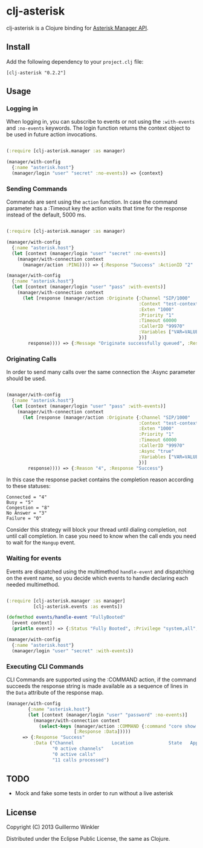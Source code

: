 # clj-asterisk

clj-asterisk is a Clojure binding for [Asterisk Manager API](http://www.voip-info.org/wiki/view/Asterisk+manager+API).

## Install

Add the following dependency to your `project.clj` file:

    [clj-asterisk "0.2.2"]

## Usage

### Logging in

When logging in, you can subscribe to events or not using the `:with-events` and `:no-events` keywords. 
The login function returns the context object to be used in future action invocations.

```clojure

(:require [clj-asterisk.manager :as manager)

(manager/with-config
  {:name "asterisk.host"}
  (manager/login "user" "secret" :no-events)) => {context}

```

### Sending Commands

Commands are sent using the `action` function. In case the command parameter has a :Timeout key the action waits that time for the
response instead of the default, 5000 ms.

```clojure

(:require [clj-asterisk.manager :as manager)

(manager/with-config
  {:name "asterisk.host"}
  (let [context (manager/login "user" "secret" :no-events)]
    (manager/with-connection context
      (manager/action :PING)))) => {:Response "Success" :ActionID "2" :Ping "Pong" :Timestamp "1358699209.141867"}

(manager/with-config
  {:name "asterisk.host"}
  (let [context (manager/login "user" "pass" :with-events)]
    (manager/with-connection context
      (let [response (manager/action :Originate {:Channel "SIP/1000"
                                                 :Context "test-context"
                                                 :Exten "1000"
                                                 :Priority "1"
                                                 :Timeout 60000
                                                 :CallerID "99970"
                                                 :Variables ["VAR=VALUE"]
                                                 })]
        response)))) => {:Message "Originate successfully queued", :Response "Success"}

```

### Originating Calls

In order to send many calls over the same connection the :Async parameter should be used.

```clojure

(manager/with-config
  {:name "asterisk.host"}
  (let [context (manager/login "user" "pass" :with-events)]
    (manager/with-connection context
      (let [response (manager/action :Originate {:Channel "SIP/1000"
                                                 :Context "test-context"
                                                 :Exten "1000"
                                                 :Priority "1"
                                                 :Timeout 60000
                                                 :CallerID "99970"
                                                 :Async "true"
                                                 :Variables ["VAR=VALUE"]
                                                 })]
        response)))) => {:Reason "4", :Response "Success"}
```

In this case the response packet contains the completion reason according to these statuses:

```
Connected = "4"
Busy = "5"
Congestion = "8"
No Answer = "3"
Failure = "0"
```

Consider this strategy will block your thread until dialing completion, not until call completion. In
case you need to know when the call ends you need to wait for the `Hangup` event.

### Waiting for events

Events are dispatched using the multimethod `handle-event` and dispatching on the event name, so you decide which
events to handle declaring each needed multimethod.

```clojure

(:require [clj-asterisk.manager :as manager]
          [clj-asterisk.events :as events])

(defmethod events/handle-event "FullyBooted"
  [event context]
  (println event)) => {:Status "Fully Booted", :Privilege "system,all", :Event "FullyBooted"}

(manager/with-config
  {:name "asterisk.host"}
  (manager/login "user" "secret" :with-events))

```

### Executing CLI Commands

CLI Commands are supported using the :COMMAND action, if the command succeeds the response string is made available as a sequence of lines in the `Data` attribute of the response map.

```clojure
(manager/with-config    
        {:name "asterisk.host"}
        (let [context (manager/login "user" "password" :no-events)]
          (manager/with-connection context
            (select-keys (manager/action :COMMAND {:command "core show channels"})
                         [:Response :Data])))) 
      => {:Response "Success" 
          :Data ("Channel              Location             State   Application(Data)             " 
                 "0 active channels" 
                 "0 active calls" 
                 "11 calls processed")
```

## TODO

* Mock and fake some tests in order to run without a live asterisk

## License

Copyright (C) 2013 Guillermo Winkler

Distributed under the Eclipse Public License, the same as Clojure.
